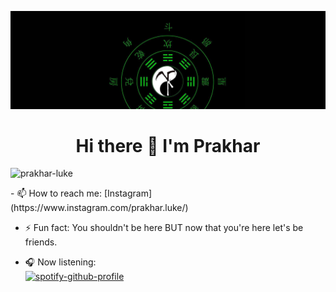 ![LuKe](https://github.com/prakhar-luke/prakhar-luke/blob/cfbdbd7ddb6232ab9efd1823283b49b961ff6477/Lu1ke.jpg)
<h1 align="center">Hi there 👋 I'm Prakhar</h1>  
<p align="left"> <img src="https://komarev.com/ghpvc/?username=prakhar-luke&label=PROFILE%20VIEWS&color=66ff00&style=flat-square" alt="prakhar-luke" /> </p> 
 
<!--
- 🔭 I’m currently working on:   
{{range recentReleases 10}}
[{{.Name}}]({{.URL}}) ([{{.LastRelease.TagName}}]({{.LastRelease.URL}}), {{humanize .LastRelease.PublishedAt}}) - {{.Description}}
{{- end}}
 
- 🌱 I’m currently learning: Machine Learning  
  
- 👯 I’m looking to collaborate on:  
  
- 🤔 I’m looking for help with: Data science  
  
- 💬 Ask me about: Nothing :P I'm still a newbies  
   -->  
<p> 
- 📫 How to reach me: [Instagram](https://www.instagram.com/prakhar.luke/)  
  
- ⚡ Fun fact: You shouldn't be here BUT now that you're here let's be friends.  
  
- :headphones: Now listening:  
[![spotify-github-profile](https://spotify-github-profile.vercel.app/api/view?uid=milk3vvnhxud78ca2buarvkpx&cover_image=true&theme=default)](https://spotify-github-profile.vercel.app/api/view?uid=milk3vvnhxud78ca2buarvkpx&redirect=true)
</p>
